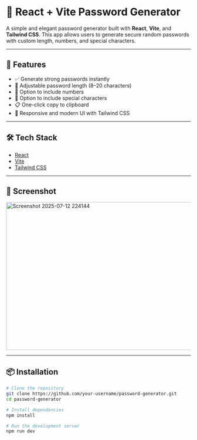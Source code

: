 # 🔐 React + Vite Password Generator

A simple and elegant password generator built with **React**, **Vite**, and **Tailwind CSS**. This app allows users to generate secure random passwords with custom length, numbers, and special characters.

---

## 🚀 Features

- ✅ Generate strong passwords instantly
- 📏 Adjustable password length (8–20 characters)
- 🔢 Option to include numbers
- 🔣 Option to include special characters
- 📋 One-click copy to clipboard
- 💅 Responsive and modern UI with Tailwind CSS

---

## 🛠️ Tech Stack

- [React](https://reactjs.org/)
- [Vite](https://vitejs.dev/)
- [Tailwind CSS](https://tailwindcss.com/)

---

## 📸 Screenshot


<img width="746" height="403" alt="Screenshot 2025-07-12 224144" src="https://github.com/user-attachments/assets/95863ba5-50ae-4ca1-ae50-46b2c5b0e551" />


---

## 📦 Installation

```bash
# Clone the repository
git clone https://github.com/your-username/password-generator.git
cd password-generator

# Install dependencies
npm install

# Run the development server
npm run dev

